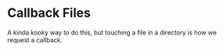 Callback Files
==============
A kinda kooky way to do this, but touching a file in a directory is how we
request a callback.
